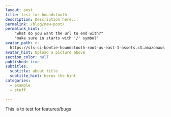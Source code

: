 ```yaml
---
layout: post
title: test for houndstooth
description: Description here...
permalink: /blog/new-post/
permalink_hint: |-
	"what do you want the url to end with?"
	"make sure in starts with '/' symbol"
avatar_path: >-
  https://sls-ci-bowtie-houndstooth-root-us-east-1-assets.s3.amazonaws.com/Thee-Dust/Jekyll-test/1651676123379-Clear.jpg
avatar_hint: Upload a picture above
section_color: null
published: true
subtitles:
  subtitle: about title
  subtitle_hint: heres the hint
categories:
  - example
  - stuff

---
```

<p>This is to test for features/bugs</p>
